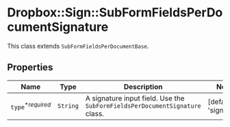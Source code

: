 # Dropbox::Sign::SubFormFieldsPerDocumentSignature

This class extends `SubFormFieldsPerDocumentBase`.

## Properties

| Name | Type | Description | Notes |
| ---- | ---- | ----------- | ----- |
| `type`<sup>*_required_</sup> | ```String``` |  A signature input field. Use the `SubFormFieldsPerDocumentSignature` class.  |  [default to 'signature'] |

